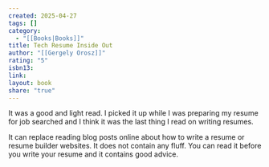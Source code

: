 ```yaml
---
created: 2025-04-27
tags: []
category:
  - "[[Books|Books]]"
title: Tech Resume Inside Out
author: "[[Gergely Orosz]]"
rating: "5"
isbn13:
link:
layout: book
share: "true"
---
```

It was a good and light read. I picked it up while I was preparing my resume for job searched and I think it was the last thing I read on writing resumes.

It can replace reading blog posts online about how to write a resume or resume builder websites.
It does not contain any fluff. You can read it before you write your resume and it contains good advice.